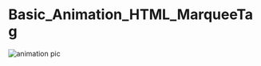 # Basic_Animation_HTML_MarqueeTag
![animation pic](https://github.com/Rawnakj1208/Basic_Animation_HTML_MarqueeTag/assets/97317237/9ad42a09-68be-496e-9d24-cec279c759f6)
